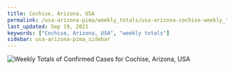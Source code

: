 ```yaml
---
title: Cochise, Arizona, USA
permalink: /usa-arizona-pima/weekly_totals/usa-arizona-cochise-weekly_totals.html
last_updated: Sep 19, 2021
keywords: ["Cochise, Arizona, USA", "weekly totals"]
sidebar: usa-arizona-pima_sidebar
---
```


![Weekly Totals of Confirmed Cases for Cochise, Arizona, USA](/covid_tracker/images/graphs/usa-arizona-cochise-weekly_totals_graph.png)
